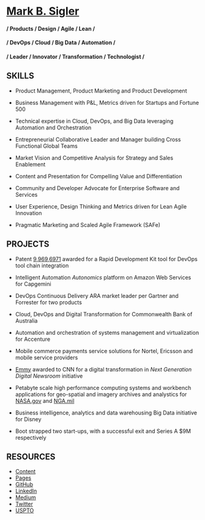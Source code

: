 # [Mark B. Sigler](https://www.linkedin.com/in/markbsigler/)

#### / Products / Design / Agile / Lean / 
#### / DevOps / Cloud / Big Data / Automation /
#### / Leader / Innovator / Transformation / Technologist / 

## SKILLS

- Product Management, Product Marketing and Product Development

- Business Management with P&L, Metrics driven for Startups and Fortune 500

- Technical expertise in Cloud, DevOps, and Big Data leveraging Automation and Orchestration

- Entrepreneurial Collaborative Leader and Manager building Cross Functional Global Teams

- Market Vision and Competitive Analysis for Strategy and Sales Enablement

- Content and Presentation for Compelling Value and Differentiation

- Community and Developer Advocate for Enterprise Software and Services

- User Experience, Design Thinking and Metrics driven for Lean Agile Innovation

- Pragmatic Marketing and Scaled Agile Framework (SAFe)

## PROJECTS

- Patent [9,969,6971](https://www.google.com/patents/US9696971) awarded for a Rapid Development Kit tool for DevOps tool chain integration

- Intelligent Automation _Autonomics_ platform on Amazon Web Services for Capgemini

- DevOps Continuous Delivery ARA market leader per Gartner and Forrester for two products

- Cloud, DevOps and Digital Transformation for Commonwealth Bank of Australia

- Automation and orchestration of systems management and virtualization for Accenture

- Mobile commerce payments service solutions for Nortel, Ericsson and mobile service providers

- [Emmy](http://emmyonline.com/) awarded to CNN for a digital transformation in _Next Generation Digital Newsroom_ initiative 

- Petabyte scale high performance computing systems and workbench applications for geo-spatial and imagery archives and analystics for [NASA.gov](https://www.nasa.gov/) and [NGA.mil](https://www.nga.mil)

- Business intelligence, analytics and data warehousing Big Data initiative for Disney

- Boot strapped two start-ups, with a successful exit and Series A $9M respectively

## RESOURCES

- [Content](https://github.com/markbsigler/content)
- [Pages](https://markbsigler.github.io/)
- [GitHub](https://github.com/markbsigler)
- [LinkedIn](http://www.linkedin.com/in/markbsigler/)
- [Medium](https://medium.com/@markbsigler) 
- [Twitter](https://twitter.com/markbsigler)
- [USPTO](https://patents.google.com/patent/US9696971B1/en)
